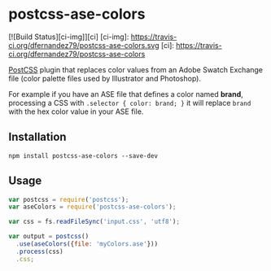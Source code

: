 postcss-ase-colors
==================

[![Build Status][ci-img]][ci]
[ci-img]:  https://travis-ci.org/dfernandez79/postcss-ase-colors.svg
[ci]:      https://travis-ci.org/dfernandez79/postcss-ase-colors

[PostCSS](https://github.com/postcss/postcss) plugin that replaces color values from an Adobe Swatch Exchange file (color palette files used by
  Illustrator and Photoshop).

For example if you have an ASE file that defines a color named **brand**, processing a CSS with
`.selector { color: brand; }` it will replace `brand` with the hex color value in your ASE file.

Installation
------------

```
npm install postcss-ase-colors --save-dev
```

Usage
-----

```js
var postcss = require('postcss');
var aseColors = require('postcss-ase-colors');

var css = fs.readFileSync('input.css', 'utf8');

var output = postcss()
  .use(aseColors({file: 'myColors.ase'}))
  .process(css)
  .css;
```
